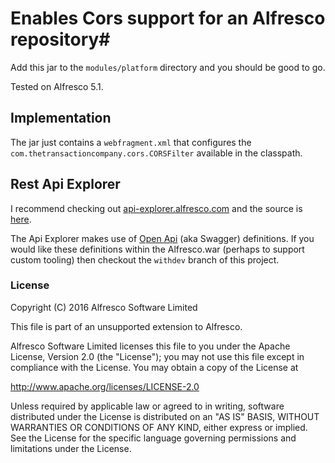 # Enables Cors support for an Alfresco repository#
Add this jar to the `modules/platform` directory and you should be good to go.

Tested on Alfresco 5.1.

## Implementation
The jar just contains a `webfragment.xml` that configures the `com.thetransactioncompany.cors.CORSFilter` available in the classpath.

## Rest Api Explorer
I recommend checking out [api-explorer.alfresco.com](http://api-explorer.alfresco.com) and the source is [here](https://github.com/Alfresco/rest-api-explorer).

The Api Explorer makes use of [Open Api](https://openapis.org/specification) (aka Swagger) definitions. If you would like these definitions within the Alfresco.war (perhaps to support custom tooling) then checkout the `withdev` branch of this project.

### License
Copyright (C) 2016 Alfresco Software Limited

This file is part of an unsupported extension to Alfresco.

Alfresco Software Limited licenses this file
to you under the Apache License, Version 2.0 (the
"License"); you may not use this file except in compliance
with the License.  You may obtain a copy of the License at

 http://www.apache.org/licenses/LICENSE-2.0

Unless required by applicable law or agreed to in writing,
software distributed under the License is distributed on an
"AS IS" BASIS, WITHOUT WARRANTIES OR CONDITIONS OF ANY
KIND, either express or implied.  See the License for the
specific language governing permissions and limitations
under the License.
